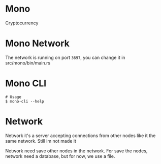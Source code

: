 # Mono

Cryptocurrency

# Mono Network

The network is running on port `3697`, you can change it in src/mono/bin/main.rs

# Mono CLI

    # Usage
    $ mono-cli --help


# Network

Network it's a server accepting connections from other nodes like it the same network.
Still im not made it

Network need save other nodes in the network. For save the nodes, network need a database, but for now, we use a file.